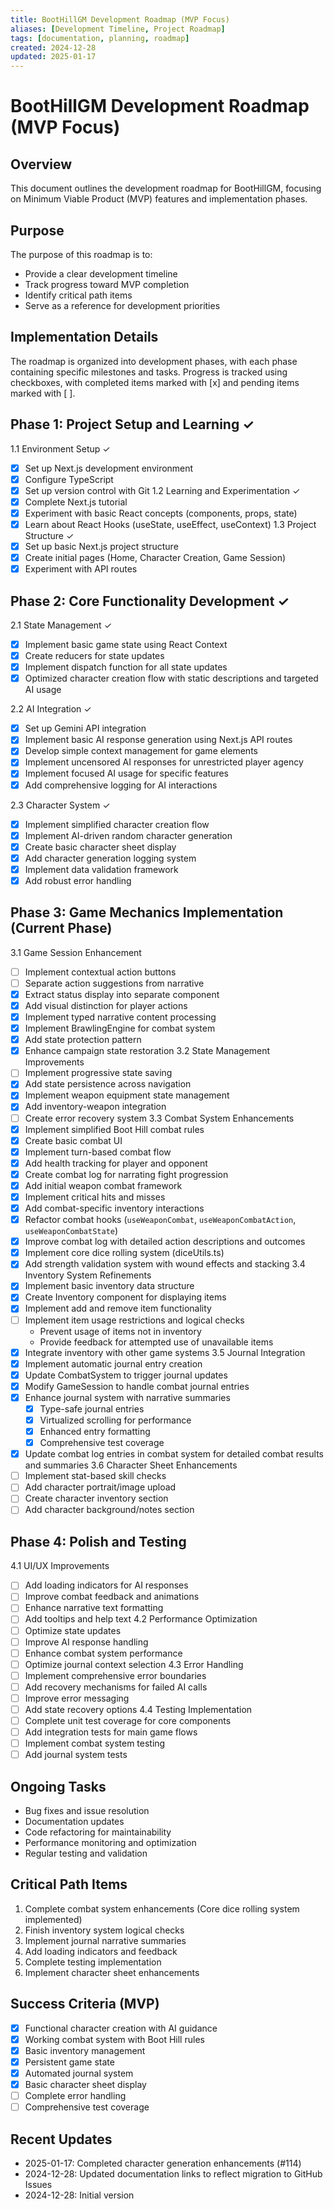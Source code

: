```yaml
---
title: BootHillGM Development Roadmap (MVP Focus)
aliases: [Development Timeline, Project Roadmap]
tags: [documentation, planning, roadmap]
created: 2024-12-28
updated: 2025-01-17
---
```


# BootHillGM Development Roadmap (MVP Focus)

## Overview
This document outlines the development roadmap for BootHillGM, focusing on Minimum Viable Product (MVP) features and implementation phases.

## Purpose
The purpose of this roadmap is to:
- Provide a clear development timeline
- Track progress toward MVP completion
- Identify critical path items
- Serve as a reference for development priorities

## Implementation Details
The roadmap is organized into development phases, with each phase containing specific milestones and tasks. Progress is tracked using checkboxes, with completed items marked with [x] and pending items marked with [ ].

## Phase 1: Project Setup and Learning ✓
1.1 Environment Setup ✓
- [x] Set up Next.js development environment
- [x] Configure TypeScript
- [x] Set up version control with Git
1.2 Learning and Experimentation ✓
- [x] Complete Next.js tutorial
- [x] Experiment with basic React concepts (components, props, state)
- [x] Learn about React Hooks (useState, useEffect, useContext)
1.3 Project Structure ✓
- [x] Set up basic Next.js project structure
- [x] Create initial pages (Home, Character Creation, Game Session)
- [x] Experiment with API routes

## Phase 2: Core Functionality Development ✓
2.1 State Management ✓
- [x] Implement basic game state using React Context
- [x] Create reducers for state updates
- [x] Implement dispatch function for all state updates
- [x] Optimized character creation flow with static descriptions and targeted AI usage

2.2 AI Integration ✓
- [x] Set up Gemini API integration
- [x] Implement basic AI response generation using Next.js API routes
- [x] Develop simple context management for game elements
- [x] Implement uncensored AI responses for unrestricted player agency
- [x] Implement focused AI usage for specific features
- [x] Add comprehensive logging for AI interactions

2.3 Character System ✓
- [x] Implement simplified character creation flow
- [x] Implement AI-driven random character generation
- [x] Create basic character sheet display
- [x] Add character generation logging system
- [x] Implement data validation framework
- [x] Add robust error handling

## Phase 3: Game Mechanics Implementation (Current Phase)
3.1 Game Session Enhancement
- [ ] Implement contextual action buttons
- [ ] Separate action suggestions from narrative
- [x] Extract status display into separate component
- [x] Add visual distinction for player actions
- [x] Implement typed narrative content processing
- [x] Implement BrawlingEngine for combat system
- [x] Add state protection pattern
- [x] Enhance campaign state restoration
3.2 State Management Improvements
- [ ] Implement progressive state saving
- [x] Add state persistence across navigation
- [x] Implement weapon equipment state management
- [x] Add inventory-weapon integration
- [ ] Create error recovery system
3.3 Combat System Enhancements
- [x] Implement simplified Boot Hill combat rules
- [x] Create basic combat UI
- [x] Implement turn-based combat flow
- [x] Add health tracking for player and opponent
- [x] Create combat log for narrating fight progression
- [x] Add initial weapon combat framework
- [x] Implement critical hits and misses
- [x] Add combat-specific inventory interactions
- [x] Refactor combat hooks (`useWeaponCombat`, `useWeaponCombatAction`, `useWeaponCombatState`)
- [x] Improve combat log with detailed action descriptions and outcomes
- [x] Implement core dice rolling system (diceUtils.ts)
- [x] Add strength validation system with wound effects and stacking
3.4 Inventory System Refinements
- [x] Implement basic inventory data structure
- [x] Create Inventory component for displaying items
- [x] Implement add and remove item functionality
- [ ] Implement item usage restrictions and logical checks
  - Prevent usage of items not in inventory
  - Provide feedback for attempted use of unavailable items
- [x] Integrate inventory with other game systems
3.5 Journal Integration
- [x] Implement automatic journal entry creation
- [x] Update CombatSystem to trigger journal updates
- [x] Modify GameSession to handle combat journal entries
- [x] Enhance journal system with narrative summaries
  - [x] Type-safe journal entries
  - [x] Virtualized scrolling for performance
  - [x] Enhanced entry formatting
  - [x] Comprehensive test coverage
- [x] Update combat log entries in combat system for detailed combat results and summaries
3.6 Character Sheet Enhancements
- [ ] Implement stat-based skill checks
- [ ] Add character portrait/image upload
- [ ] Create character inventory section
- [ ] Add character background/notes section

## Phase 4: Polish and Testing
4.1 UI/UX Improvements
- [ ] Add loading indicators for AI responses
- [ ] Improve combat feedback and animations
- [ ] Enhance narrative text formatting
- [ ] Add tooltips and help text
4.2 Performance Optimization
- [ ] Optimize state updates
- [ ] Improve AI response handling
- [ ] Enhance combat system performance
- [ ] Optimize journal context selection
4.3 Error Handling
- [ ] Implement comprehensive error boundaries
- [ ] Add recovery mechanisms for failed AI calls
- [ ] Improve error messaging
- [ ] Add state recovery options
4.4 Testing Implementation
- [ ] Complete unit test coverage for core components
- [ ] Add integration tests for main game flows
- [ ] Implement combat system testing
- [ ] Add journal system tests

## Ongoing Tasks
- Bug fixes and issue resolution
- Documentation updates
- Code refactoring for maintainability
- Performance monitoring and optimization
- Regular testing and validation

## Critical Path Items
1. Complete combat system enhancements (Core dice rolling system implemented)
2. Finish inventory system logical checks
3. Implement journal narrative summaries
4. Add loading indicators and feedback
5. Complete testing implementation
6. Implement character sheet enhancements

## Success Criteria (MVP)
- [x] Functional character creation with AI guidance
- [x] Working combat system with Boot Hill rules
- [x] Basic inventory management
- [x] Persistent game state
- [x] Automated journal system
- [x] Basic character sheet display
- [ ] Complete error handling
- [ ] Comprehensive test coverage

## Recent Updates
- 2025-01-17: Completed character generation enhancements (#114)
- 2024-12-28: Updated documentation links to reflect migration to GitHub Issues
- 2024-12-28: Initial version